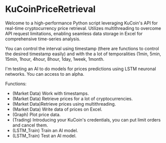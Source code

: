 # KuCoinPriceRetrieval

Welcome to a high-performance Python script leveraging KuCoin's API for real-time cryptocurrency price retrieval. Utilizes multithreading to overcome API request limitations, enabling seamless data storage in Excel for comprehensive time-series analysis.

You can control the interval using timestamp (there are functions to control the desired timestamp easily) and with the a lot of temporalities (1min, 5min, 15min, 1hour, 4hour, 8hour, 1day, 1week, 1month.

I'm testing an AI to do models for prices predictions using LSTM neuronal networks. You can access to an alpha.

Functions:
- (Market Data) Work with timestamps.
- (Market Data) Retrieve prices for a lot of cryptocurrencies.
- (Market Data)Retrieve prices using multithreading.
- (Market Data) Write data of prices on Excel.
- (Graph) Plot price data.
- (Trading) Introducing your KuCoin's credentials, you can put limit orders and cancel them.
- (LSTM_Train) Train an AI model.
- (LSTM_Train) Test an AI model. 
